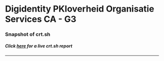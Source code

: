 # Digidentity PKIoverheid Organisatie Services CA - G3
### Snapshot of crt.sh
##### Click [here](https://crt.sh/?q=4F304D8366FF9091EDD76D533BED55928E73B7AAAD52E35B86E762A77F04694E) for a live crt.sh report

---
